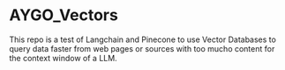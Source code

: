 # AYGO_Vectors
This repo is a test of Langchain and Pinecone to use Vector Databases to query data faster from web pages or sources with too mucho content for the context window of a LLM.
